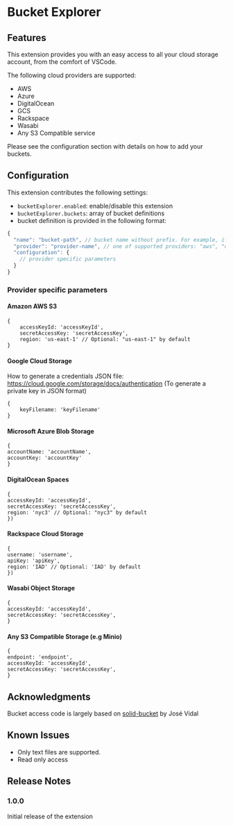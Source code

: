 # Bucket Explorer

## Features

This extension provides you with an easy access to all your cloud storage account, from the comfort of VSCode.

The following cloud providers are supported:

* AWS
* Azure
* DigitalOcean
* GCS
* Rackspace
* Wasabi
* Any S3 Compatible service

Please see the configuration section with details on how to add your buckets.

## Configuration

This extension contributes the following settings:

* `bucketExplorer.enabled`: enable/disable this extension
* `bucketExplorer.buckets`: array of bucket definitions
* bucket definition is provided in the following format:

```js
{
  "name": "bucket-path", // bucket name without prefix. For example, if your S3 bucket is s3://some-bucket - just write "some-bucket"
  "provider": "provider-name", // one of supported providers: "aws", "digitalocean", "gcs", "azure", "wasabi", "s3compatible", "rackspace"
  "configuration": {
    // provider specific parameters
  }
}
```

### Provider specific parameters

#### Amazon AWS S3

```
{
    accessKeyId: 'accessKeyId',
    secretAccessKey: 'secretAccessKey',
    region: 'us-east-1' // Optional: "us-east-1" by default
}
```

#### Google Cloud Storage

How to generate a credentials JSON file: https://cloud.google.com/storage/docs/authentication (To generate a private key in JSON format)

```
{
    keyFilename: 'keyFilename'
}
```

#### Microsoft Azure Blob Storage

```
{
accountName: 'accountName',
accountKey: 'accountKey'
}
```

#### DigitalOcean Spaces

```
{
accessKeyId: 'accessKeyId',
secretAccessKey: 'secretAccessKey',
region: 'nyc3' // Optional: "nyc3" by default
})
```

#### Rackspace Cloud Storage

```
{
username: 'username',
apiKey: 'apiKey',
region: 'IAD' // Optional: 'IAD' by default
})
```

#### Wasabi Object Storage

```
{
accessKeyId: 'accessKeyId',
secretAccessKey: 'secretAccessKey',
}
```

#### Any S3 Compatible Storage (e.g Minio)

```
{
endpoint: 'endpoint',
accessKeyId: 'accessKeyId',
secretAccessKey: 'secretAccessKey',
}
```

## Acknowledgments

Bucket access code is largely based on [solid-bucket](https://bitbucket.org/javidgon/solid-bucket) by José Vidal

## Known Issues

* Only text files are supported.
* Read only access

## Release Notes

### 1.0.0

Initial release of the extension
